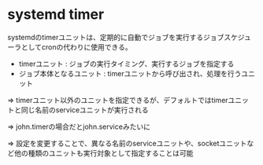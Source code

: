 # systemd timer

systemdのtimerユニットは、定期的に自動でジョブを実行するジョブスケジューラとしてcronの代わりに使用できる。

- timerユニット : ジョブの実行タイミング、実行するジョブを指定する
- ジョブ本体となるユニット : timerユニットから呼び出され、処理を行うユニット

=> timerユニット以外のユニットを指定できるが、デフォルトではtimerユニットと同じ名前のserviceユニットが実行される

=> john.timerの場合だとjohn.serviceみたいに

=> 設定を変更することで、異なる名前のserviceユニットや、socketユニットなど他の種類のユニットも実行対象として指定することは可能

